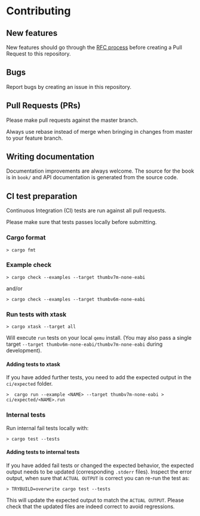 # Contributing

## New features

New features should go through the [RFC process][rfcs] before creating a Pull Request to this repository.

[rfcs]: https://github.com/rtic-rs/rfcs

## Bugs

Report bugs by creating an issue in this repository.

## Pull Requests (PRs)

Please make pull requests against the master branch.

Always use rebase instead of merge when bringing in changes from master to your feature branch.

## Writing documentation

Documentation improvements are always welcome.
The source for the book is in `book/` and API documentation is generated from the source code.

## CI test preparation

Continuous Integration (CI) tests are run against all pull requests.

Please make sure that tests passes locally before submitting.

### Cargo format

```shell
> cargo fmt
```

### Example check

```shell
> cargo check --examples --target thumbv7m-none-eabi
```

and/or

```shell
> cargo check --examples --target thumbv6m-none-eabi
```

### Run tests with xtask

```shell
> cargo xtask --target all
```

Will execute `run` tests on your local `qemu` install.
(You may also pass a single target `--target thumbv6m-none-eabi/thumbv7m-none-eabi` during development).

#### Adding tests to xtask

If you have added further tests, you need to add the expected output in the `ci/expected` folder.

```shell
>  cargo run --example <NAME> --target thumbv7m-none-eabi > ci/expected/<NAME>.run
```

### Internal tests

Run internal fail tests locally with:

```shell
> cargo test --tests
```

#### Adding tests to internal tests

If you have added fail tests or changed the expected behavior, the expected output needs to be updated (corresponding `.stderr` files).
Inspect the error output, when sure that `ACTUAL OUTPUT` is correct you can re-run the test as:

```shell
> TRYBUILD=overwrite cargo test --tests
```

This will update the expected output to match the `ACTUAL OUTPUT`.
Please check that the updated files are indeed correct to avoid regressions.
